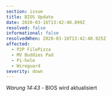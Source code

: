 ```yaml
---
section: issue
title: BIOS Update
date: 2020-03-16T13:42:40.899Z
resolved: false
informational: false
resolvedWhen: 2020-03-16T13:42:40.925Z
affected:
  - P2P FilePizza
  - MV Buddies Pad
  - Pi-hole
  - Wireguard
severity: down
---
```

*Warung 14:43* - BIOS wird aktualisiert
